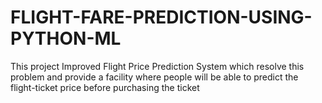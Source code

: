 # FLIGHT-FARE-PREDICTION-USING-PYTHON-ML
This  project Improved Flight Price Prediction System which resolve this problem and provide a facility where people will be able to predict the flight-ticket price before purchasing the ticket
